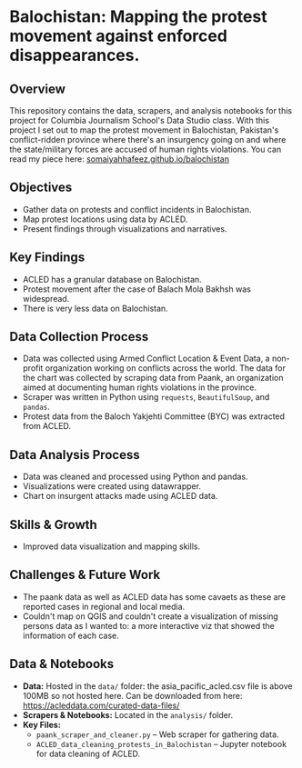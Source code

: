 # Balochistan: Mapping the protest movement against enforced disappearances. 

## Overview
This repository contains the data, scrapers, and analysis notebooks for this project for Columbia Journalism School's Data Studio class. 
With this project I set out to map the protest movement in Balochistan, Pakistan's conflict-ridden province where there's an insurgency going on and where the state/military forces are accused of human rights violations. 
You can read my piece here: [somaiyahhafeez.github.io/balochistan](https://somaiyahhafeez.github.io/balochistan)
## Objectives
- Gather data on protests and conflict incidents in Balochistan.
- Map protest locations using data by ACLED.
- Present findings through visualizations and narratives.

## Key Findings
- ACLED has a granular database on Balochistan.
- Protest movement after the case of Balach Mola Bakhsh was widespread.
- There is very less data on Balochistan.
## Data Collection Process
- Data was collected using Armed Conflict Location & Event Data, a non-profit organization working on conflicts across the world. The data for the chart was collected by scraping data from Paank, an organization aimed at documenting human rights violations in the province.
- Scraper was written in Python using `requests`, `BeautifulSoup`, and `pandas`.
- Protest data from the Baloch Yakjehti Committee (BYC) was extracted from ACLED.

## Data Analysis Process
- Data was cleaned and processed using Python and pandas.
- Visualizations were created using datawrapper.
- Chart on insurgent attacks made using ACLED data.

## Skills & Growth
- Improved data visualization and mapping skills.

## Challenges & Future Work
- The paank data as well as ACLED data has some cavaets as these are reported cases in regional and local media. 
- Couldn't map on QGIS and couldn't create a visualization of missing persons data as I wanted to: a more interactive viz that showed the information of each case.


## Data & Notebooks
- **Data:** Hosted in the `data/` folder: the asia_pacific_acled.csv file is above 100MB so not hosted here. Can be downloaded from here: https://acleddata.com/curated-data-files/
- **Scrapers & Notebooks:** Located in the `analysis/` folder.
- **Key Files:**
  - `paank_scraper_and_cleaner.py` – Web scraper for gathering data.
  - `ACLED_data_cleaning_protests_in_Balochistan` – Jupyter notebook for data cleaning of ACLED.


